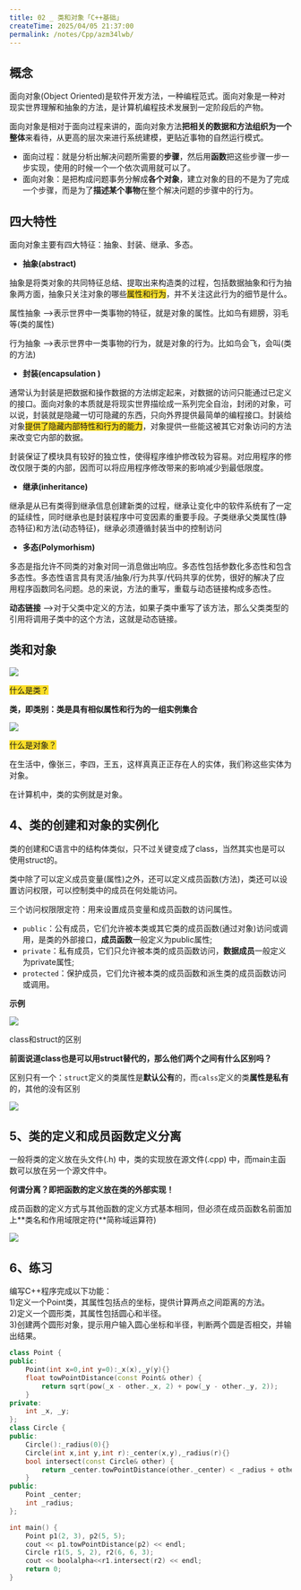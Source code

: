 ```yaml
---
title: 02 _ 类和对象「C++基础」
createTime: 2025/04/05 21:37:00
permalink: /notes/Cpp/azm34lwb/
---
```

##  概念
面向对象(Object Oriented)是软件开发方法，一种编程范式。面向对象是一种对现实世界理解和抽象的方法，是计算机编程技术发展到一定阶段后的产物。

面向对象是相对于面向过程来讲的，面向对象方法**把相关的数据和方法组织为一个整体**来看待，从更高的层次来进行系统建模，更贴近事物的自然运行模式。

+ 面向过程：就是分析出解决问题所需要的**步骤**，然后用**函数**把这些步骤一步一步实现，使用的时候一个一个依次调用就可以了。
+ 面向对象：是把构成问题事务分解成**各个对象**，建立对象的目的不是为了完成一个步骤，而是为了**描述某个事物**在整个解决问题的步骤中的行为。

##  四大特性
面向对象主要有四大特征：抽象、封装、继承、多态。

+ **抽象(abstract)**

抽象是将类对象的共同特征总结、提取出来构造类的过程，包括数据抽象和行为抽象两方面，抽象只关注对象的哪些<font style="background-color:#FBDE28;">属性和行为</font>，并不关注这此行为的细节是什么。

属性抽象 -->表示世界中一类事物的特征，就是对象的属性。比如鸟有翅膀，羽毛等(类的属性)

行为抽象 -->表示世界中一类事物的行为，就是对象的行为。比如鸟会飞，会叫(类的方法)

+ **封装(encapsulation )**

通常认为封装是把数据和操作数据的方法绑定起来，对数据的访问只能通过已定义的接口。面向对象的本质就是将现实世界描绘成一系列完全自治，封闭的对象，可以说，封装就是隐藏一切可隐藏的东西，只向外界提供最简单的编程接口。封装给对象<font style="background-color:#FBDE28;">提供了隐藏内部特性和行为的能力</font>，对象提供一些能这被其它对象访问的方法来改变它内部的数据。

封装保证了模块具有较好的独立性，使得程序维护修改较为容易。对应用程序的修改仅限于类的内部，因而可以将应用程序修改带来的影响减少到最低限度。

+ **继承(inheritance)**

继承是从已有类得到继承信息创建新类的过程，继承让变化中的软件系统有了一定的延续性，同时继承也是封装程序中可变因素的重要手段。子类继承父类属性(静态特征)和方法(动态特征)，继承必须遵循封装当中的控制访问

+ **多态(Polymorhism)**

多态是指允许不同类的对象对同一消息做出响应。多态性包括参数化多态性和包含多态性。多态性语言具有灵活/抽象/行为共享/代码共享的优势，很好的解决了应用程序函数同名问题。总的来说，方法的重写，重载与动态链接构成多态性。

**动态链接** -->对于父类中定义的方法，如果子类中重写了该方法，那么父类类型的引用将调用子类中的这个方法，这就是动态链接。

##  类和对象
![](https://xiaokcoding-image.oss-cn-beijing.aliyuncs.com/20250405205927378.png)

<font style="background-color:#FBDE28;">什么是类？</font>

**类，即类别：类是具有相似属性和行为的一组实例集合**



![](https://xiaokcoding-image.oss-cn-beijing.aliyuncs.com/20250405205927379.png)



<font style="background-color:#FBDE28;">什么是对象？</font>

在生活中，像张三，李四，王五，这样真真正正存在人的实体，我们称这些实体为对象。

在计算机中，类的实例就是对象。

## 4、类的创建和对象的实例化
类的创建和C语言中的结构体类似，只不过关键变成了class，当然其实也是可以使用struct的。

类中除了可以定义成员变量(属性)之外，还可以定义成员函数(方法)，类还可以设置访问权限，可以控制类中的成员在何处能访问。

三个访问权限限定符：用来设置成员变量和成员函数的访问属性。

+ `public`：公有成员，它们允许被本类或其它类的成员函数(通过对象)访问或调用，是类的外部接口，**成员函数**一般定义为public属性;
+ `private`：私有成员，它们只允许被本类的成员函数访问，**数据成员**一般定义为private属性;
+ `protected`：保护成员，它们允许被本类的成员函数和派生类的成员函数访问或调用。

**示例**



![](https://xiaokcoding-image.oss-cn-beijing.aliyuncs.com/20250405205927380.png)

class和struct的区别

**前面说道class也是可以用struct替代的，那么他们两个之间有什么区别吗？**

区别只有一个：`struct`定义的类属性是**默认公有**的，而`calss`定义的类**属性是私有**的，其他的没有区别

![](https://xiaokcoding-image.oss-cn-beijing.aliyuncs.com/20250405205927381.png)

## 5、类的定义和成员函数定义分离
一般将类的定义放在头文件(.h) 中，类的实现放在源文件(.cpp) 中，而main主函数可以放在另一个源文件中。

**何谓分离？即把函数的定义放在类的外部实现！**

成员函数的定义方式与其他函数的定义方式基本相同，但必须在成员函数名前面加上**类名和作用域限定符(**简称域运算符)

![](https://xiaokcoding-image.oss-cn-beijing.aliyuncs.com/20250405205927382.png)

## 6、练习
编写C++程序完成以下功能：  
1)定义一个Point类，其属性包括点的坐标，提供计算两点之间距离的方法。  
2)定义一个圆形类，其属性包括圆心和半径。  
3)创建两个圆形对象，提示用户输入圆心坐标和半径，判断两个圆是否相交，并输出结果。

```cpp
class Point {
public:
	Point(int x=0,int y=0):_x(x),_y(y){}
	float towPointDistance(const Point& other) {
		return sqrt(pow(_x - other._x, 2) + pow(_y - other._y, 2));
	}
private:
	int _x, _y;
};
class Circle {
public:
	Circle():_radius(0){}
	Circle(int x,int y,int r):_center(x,y),_radius(r){}
	bool intersect(const Circle& other) {
		return _center.towPointDistance(other._center) < _radius + other._radius;
	}
public:
	Point _center;
	int _radius;
};

int main() {
	Point p1(2, 3), p2(5, 5);
	cout << p1.towPointDistance(p2) << endl;
	Circle r1(5, 5, 2), r2(6, 6, 3);
	cout << boolalpha<<r1.intersect(r2) << endl;
	return 0;
}
```

